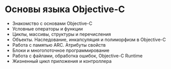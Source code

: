 # Основы языка Objective-C

- Знакомство с основами Objective-C
- Условные операторы и функции
- Циклы, массивы, структуры и перечисления
- Объекты. Наследование, инкапсуляция и полиморфизм в Objective-C
- Работа с памятью ARC. Атрибуты свойств
- Блоки и многопоточное программирование
- Работа с файлами, обработка ошибок, Objective-C Runtime
- Жизненный цикл приложения и контроллера
